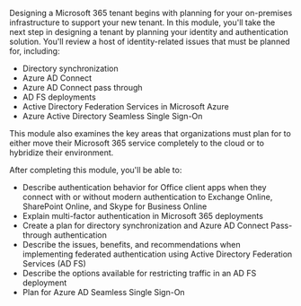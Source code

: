 Designing a Microsoft 365 tenant begins with planning for your on-premises infrastructure to support your new tenant. In this module, you'll take the next step in designing a tenant by planning your identity and authentication solution. You'll review a host of identity-related issues that must be planned for, including:

 *  Directory synchronization
 *  Azure AD Connect
 *  Azure AD Connect pass through
 *  AD FS deployments
 *  Active Directory Federation Services in Microsoft Azure
 *  Azure Active Directory Seamless Single Sign-On

This module also examines the key areas that organizations must plan for to either move their Microsoft 365 service completely to the cloud or to hybridize their environment.

After completing this module, you'll be able to:

 *  Describe authentication behavior for Office client apps when they connect with or without modern authentication to Exchange Online, SharePoint Online, and Skype for Business Online
 *  Explain multi-factor authentication in Microsoft 365 deployments
 *  Create a plan for directory synchronization and Azure AD Connect Pass-through authentication
 *  Describe the issues, benefits, and recommendations when implementing federated authentication using Active Directory Federation Services (AD FS)
 *  Describe the options available for restricting traffic in an AD FS deployment
 *  Plan for Azure AD Seamless Single Sign-On
